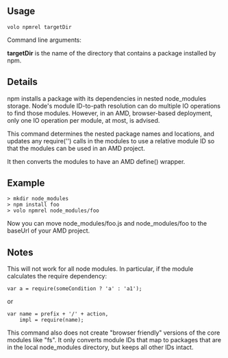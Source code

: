 ## Usage

    volo npmrel targetDir

Command line arguments:

**targetDir** is the name of the directory that contains a package installed
by npm.

## Details

npm installs a package with its dependencies in nested node_modules storage.
Node's module ID-to-path resolution can do multiple IO operations to find those
modules. However, in an AMD, browser-based deployment, only one IO operation per
module, at most, is advised.

This command determines the nested package names and locations, and updates
any require('') calls in the modules to use a relative module ID so that the
modules can be used in an AMD project.

It then converts the modules to have an AMD define() wrapper.

## Example

    > mkdir node_modules
    > npm install foo
    > volo npmrel node_modules/foo

Now you can move node_modules/foo.js and node_modules/foo to the baseUrl of
your AMD project.

## Notes

This will not work for all node modules. In particular, if the module calculates
the require dependency:

    var a = require(someCondition ? 'a' : 'a1');

or

    var name = prefix + '/' + action,
        impl = require(name);

This command also does not create "browser friendly" versions of the core
modules like "fs". It only converts module IDs that map to packages that
are in the local node_modules directory, but keeps all other IDs intact.
